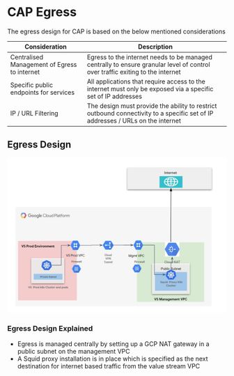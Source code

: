 # CAP Egress

The egress design for CAP is based on the below mentioned considerations



Consideration | Description
------------- | -----------
Centralised Management of Egress to internet | Egress to the internet needs to be managed centrally to ensure granular level of control over traffic exiting to the internet
Specific public endpoints for services | All applications that require access to the internet must only be exposed via a specific set of IP addresses
IP / URL Filtering | The design must provide the ability to restrict outbound connectivity to a specific set of IP addresses / URLs on the internet



## Egress Design

![CAP Egress design](Images/cap_egress.jpg)



### Egress Design Explained

* Egress is managed centrally by setting up a GCP NAT gateway in a public subnet on the management VPC
* A Squid proxy installation is in place which is specified as the next destination for internet based traffic from the value stream VPC